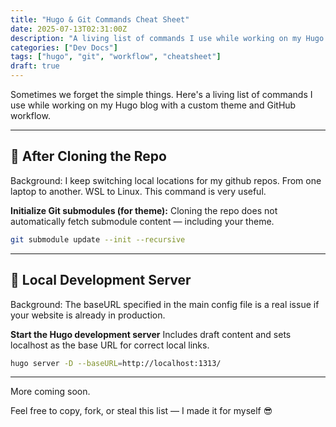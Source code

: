 ```yaml
---
title: "Hugo & Git Commands Cheat Sheet"
date: 2025-07-13T02:31:00Z
description: "A living list of commands I use while working on my Hugo blog"
categories: ["Dev Docs"]
tags: ["hugo", "git", "workflow", "cheatsheet"]
draft: true
---
```


Sometimes we forget the simple things. Here's a living list of commands I use while working on my Hugo blog with a custom theme and GitHub workflow.

---

## 🧱 After Cloning the Repo

Background: I keep switching local locations for my github repos. From one laptop to another. WSL to Linux. This command is very useful.

**Initialize Git submodules (for theme):**
Cloning the repo does not automatically fetch submodule content — including your theme.

```bash
git submodule update --init --recursive
```

---

## 🧪 Local Development Server

Background: The baseURL specified in the main config file is a real issue if your website is already in production. 

**Start the Hugo development server**
Includes draft content and sets localhost as the base URL for correct local links.

```bash
hugo server -D --baseURL=http://localhost:1313/
```

---

More coming soon.

Feel free to copy, fork, or steal this list — I made it for myself 😎
